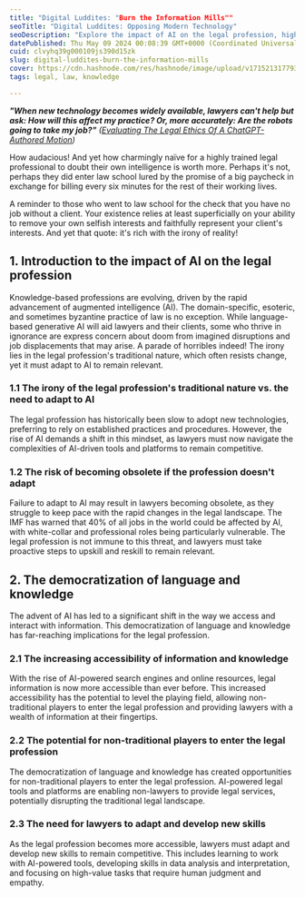 ```yaml
---
title: "Digital Luddites: "Burn the Information Mills""
seoTitle: "Digital Luddites: Opposing Modern Technology"
seoDescription: "Explore the impact of AI on the legal profession, highlighting the need for adaptation to avoid obsolescence and embrace new opportunities"
datePublished: Thu May 09 2024 00:08:39 GMT+0000 (Coordinated Universal Time)
cuid: clvyhq39g000109js390d15zk
slug: digital-luddites-burn-the-information-mills
cover: https://cdn.hashnode.com/res/hashnode/image/upload/v1715213177938/c0a1e7c5-5ed7-49d8-b2c2-0918548caf3c.png
tags: legal, law, knowledge

---
```


***"When new technology becomes widely available, lawyers can't help but ask: How will this affect my practice? Or, more accurately: Are the robots going to take my job?"*** *(*[*Evaluating The Legal Ethics Of A ChatGPT-Authored Motion*](https://plus.lexis.com/api/permalink/aecf687d-7b05-4c57-b451-d77172bd832a/?context=1530671)*)*

How audacious! And yet how charmingly naïve for a highly trained legal professional to doubt their own intelligence is worth more. Perhaps it's not, perhaps they did enter law school lured by the promise of a big paycheck in exchange for billing every six minutes for the rest of their working lives.

A reminder to those who went to law school for the check that you have no job without a client. Your existence relies at least superficially on your ability to remove your own selfish interests and faithfully represent your client's interests. And yet that quote: it's rich with the irony of reality!

## 1\. Introduction to the impact of AI on the legal profession

Knowledge-based professions are evolving, driven by the rapid advancement of augmented intelligence (AI). The domain-specific, esoteric, and sometimes byzantine practice of law is no exception. While language-based generative AI will aid lawyers and their clients, some who thrive in ignorance are express concern about doom from imagined disruptions and job displacements that may arise. A parade of horribles indeed! The irony lies in the legal profession's traditional nature, which often resists change, yet it must adapt to AI to remain relevant.

### 1.1 The irony of the legal profession's traditional nature vs. the need to adapt to AI

The legal profession has historically been slow to adopt new technologies, preferring to rely on established practices and procedures. However, the rise of AI demands a shift in this mindset, as lawyers must now navigate the complexities of AI-driven tools and platforms to remain competitive.

### 1.2 The risk of becoming obsolete if the profession doesn't adapt

Failure to adapt to AI may result in lawyers becoming obsolete, as they struggle to keep pace with the rapid changes in the legal landscape. The IMF has warned that 40% of all jobs in the world could be affected by AI, with white-collar and professional roles being particularly vulnerable. The legal profession is not immune to this threat, and lawyers must take proactive steps to upskill and reskill to remain relevant.

## 2\. The democratization of language and knowledge

The advent of AI has led to a significant shift in the way we access and interact with information. This democratization of language and knowledge has far-reaching implications for the legal profession.

### 2.1 The increasing accessibility of information and knowledge

With the rise of AI-powered search engines and online resources, legal information is now more accessible than ever before. This increased accessibility has the potential to level the playing field, allowing non-traditional players to enter the legal profession and providing lawyers with a wealth of information at their fingertips.

### 2.2 The potential for non-traditional players to enter the legal profession

The democratization of language and knowledge has created opportunities for non-traditional players to enter the legal profession. AI-powered legal tools and platforms are enabling non-lawyers to provide legal services, potentially disrupting the traditional legal landscape.

### 2.3 The need for lawyers to adapt and develop new skills

As the legal profession becomes more accessible, lawyers must adapt and develop new skills to remain competitive. This includes learning to work with AI-powered tools, developing skills in data analysis and interpretation, and focusing on high-value tasks that require human judgment and empathy.